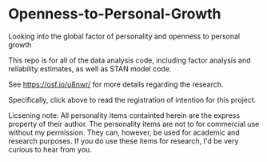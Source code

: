 Openness-to-Personal-Growth
===========================

Looking into the global factor of personality and openness to personal growth


This repo is for all of the data analysis code, including factor analysis and reliability estimates, as well as STAN model code. 

See https://osf.io/u8nwr/ for more details regarding the research.

Specifically, click above to read the registration of intention for this project. 

Licsening note: 
All personality items containted herein are the express property of their author. The personality items are not to for commercial use without my permission. They can, however, be used for academic and research purposes. If you do use these items for research, I'd be very curious to hear from you. 


